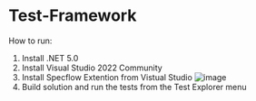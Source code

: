 # Test-Framework

How to run:

1. Install .NET 5.0
2. Install Visual Studio 2022 Community
3. Install Specflow Extention from Vistual Studio
   ![image](https://github.com/branea/Test-Framework/assets/48945844/3570dd15-b6f3-4c7e-881c-a88c4fce3d53)
4. Build solution and run the tests from the Test Explorer menu
